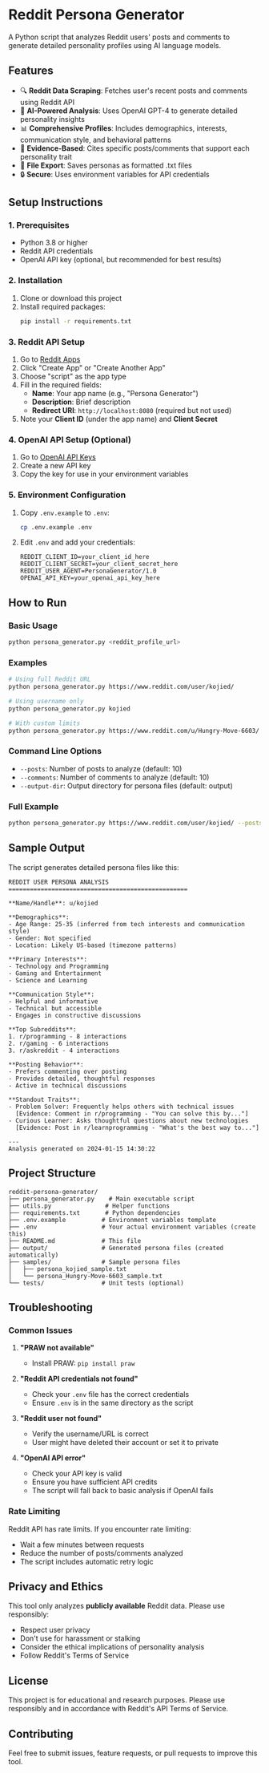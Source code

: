 # Reddit Persona Generator

A Python script that analyzes Reddit users' posts and comments to generate detailed personality profiles using AI language models.

## Features

- 🔍 **Reddit Data Scraping**: Fetches user's recent posts and comments using Reddit API
- 🧠 **AI-Powered Analysis**: Uses OpenAI GPT-4 to generate detailed personality insights
- 📊 **Comprehensive Profiles**: Includes demographics, interests, communication style, and behavioral patterns
- 📝 **Evidence-Based**: Cites specific posts/comments that support each personality trait
- 💾 **File Export**: Saves personas as formatted .txt files
- 🔒 **Secure**: Uses environment variables for API credentials

## Setup Instructions

### 1. Prerequisites

- Python 3.8 or higher
- Reddit API credentials
- OpenAI API key (optional, but recommended for best results)

### 2. Installation

1. Clone or download this project
2. Install required packages:
   ```bash
   pip install -r requirements.txt
   ```

### 3. Reddit API Setup

1. Go to [Reddit Apps](https://www.reddit.com/prefs/apps)
2. Click "Create App" or "Create Another App"
3. Choose "script" as the app type
4. Fill in the required fields:
   - **Name**: Your app name (e.g., "Persona Generator")
   - **Description**: Brief description
   - **Redirect URI**: `http://localhost:8080` (required but not used)
5. Note your **Client ID** (under the app name) and **Client Secret**

### 4. OpenAI API Setup (Optional)

1. Go to [OpenAI API Keys](https://platform.openai.com/api-keys)
2. Create a new API key
3. Copy the key for use in your environment variables

### 5. Environment Configuration

1. Copy `.env.example` to `.env`:
   ```bash
   cp .env.example .env
   ```

2. Edit `.env` and add your credentials:
   ```env
   REDDIT_CLIENT_ID=your_client_id_here
   REDDIT_CLIENT_SECRET=your_client_secret_here
   REDDIT_USER_AGENT=PersonaGenerator/1.0
   OPENAI_API_KEY=your_openai_api_key_here
   ```

## How to Run

### Basic Usage

```bash
python persona_generator.py <reddit_profile_url>
```

### Examples

```bash
# Using full Reddit URL
python persona_generator.py https://www.reddit.com/user/kojied/

# Using username only
python persona_generator.py kojied

# With custom limits
python persona_generator.py https://www.reddit.com/u/Hungry-Move-6603/ --posts 20 --comments 30
```

### Command Line Options

- `--posts`: Number of posts to analyze (default: 10)
- `--comments`: Number of comments to analyze (default: 10)
- `--output-dir`: Output directory for persona files (default: output)

### Full Example

```bash
python persona_generator.py https://www.reddit.com/user/kojied/ --posts 15 --comments 25 --output-dir personas
```

## Sample Output

The script generates detailed persona files like this:

```
REDDIT USER PERSONA ANALYSIS
==================================================

**Name/Handle**: u/kojied

**Demographics**: 
- Age Range: 25-35 (inferred from tech interests and communication style)
- Gender: Not specified
- Location: Likely US-based (timezone patterns)

**Primary Interests**:
- Technology and Programming
- Gaming and Entertainment
- Science and Learning

**Communication Style**:
- Helpful and informative
- Technical but accessible
- Engages in constructive discussions

**Top Subreddits**:
1. r/programming - 8 interactions
2. r/gaming - 6 interactions
3. r/askreddit - 4 interactions

**Posting Behavior**:
- Prefers commenting over posting
- Provides detailed, thoughtful responses
- Active in technical discussions

**Standout Traits**:
- Problem Solver: Frequently helps others with technical issues
  [Evidence: Comment in r/programming - "You can solve this by..."]
- Curious Learner: Asks thoughtful questions about new technologies
  [Evidence: Post in r/learnprogramming - "What's the best way to..."]

---
Analysis generated on 2024-01-15 14:30:22
```

## Project Structure

```
reddit-persona-generator/
├── persona_generator.py    # Main executable script
├── utils.py               # Helper functions
├── requirements.txt       # Python dependencies
├── .env.example          # Environment variables template
├── .env                  # Your actual environment variables (create this)
├── README.md             # This file
├── output/               # Generated persona files (created automatically)
├── samples/              # Sample persona files
│   ├── persona_kojied_sample.txt
│   └── persona_Hungry-Move-6603_sample.txt
└── tests/                # Unit tests (optional)
```

## Troubleshooting

### Common Issues

1. **"PRAW not available"**
   - Install PRAW: `pip install praw`

2. **"Reddit API credentials not found"**
   - Check your `.env` file has the correct credentials
   - Ensure `.env` is in the same directory as the script

3. **"Reddit user not found"**
   - Verify the username/URL is correct
   - User might have deleted their account or set it to private

4. **"OpenAI API error"**
   - Check your API key is valid
   - Ensure you have sufficient API credits
   - The script will fall back to basic analysis if OpenAI fails

### Rate Limiting

Reddit API has rate limits. If you encounter rate limiting:
- Wait a few minutes between requests
- Reduce the number of posts/comments analyzed
- The script includes automatic retry logic

## Privacy and Ethics

This tool only analyzes **publicly available** Reddit data. Please use responsibly:

- Respect user privacy
- Don't use for harassment or stalking
- Consider the ethical implications of personality analysis
- Follow Reddit's Terms of Service

## License

This project is for educational and research purposes. Please use responsibly and in accordance with Reddit's API Terms of Service.

## Contributing

Feel free to submit issues, feature requests, or pull requests to improve this tool.